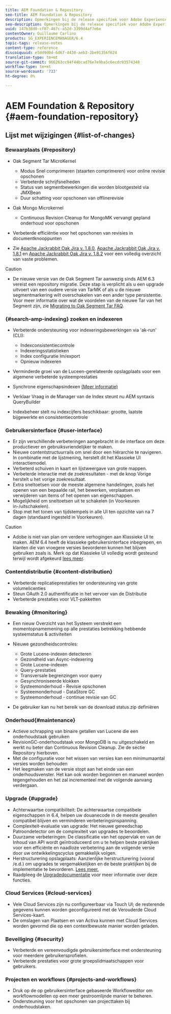 ```yaml
---
title: AEM Foundation & Repository
seo-title: AEM Foundation & Repository
description: Opmerkingen bij de release specifiek voor Adobe Experience Manager 6.3 AEM Platform en opslagplaats.
seo-description: Opmerkingen bij de release specifiek voor Adobe Experience Manager 6.3 AEM Platform en opslagplaats.
uuid: 147b38d0-cf87-467c-a52d-3399d4af7e6e
contentOwner: Guillaume Carlino
products: SG_EXPERIENCEMANAGER/6.4
topic-tags: release-notes
content-type: reference
discoiquuid: e5dd9d0d-6d67-4430-aeb3-2be91356f624
translation-type: tm+mt
source-git-commit: 966263cc94f44bcad76e7e9ba5c6ecdc93574348
workflow-type: tm+mt
source-wordcount: '733'
ht-degree: 0%

---
```



# AEM Foundation &amp; Repository {#aem-foundation-repository}

## Lijst met wijzigingen {#list-of-changes}

### Bewaarplaats {#repository}

* Oak Segment Tar MicroKernel

   * Modus Snel comprimeren (staarten comprimeren) voor online revisie opschonen
   * Verbeterde schrijfsnelheden
   * Status van segmentbewerkingen die worden blootgesteld via JMXBean
   * Duur schatting voor opschonen van offlinerevisie

* Oak Mongo Microkernel

   * Continuous Revision Cleanup for MongoMK vervangt gepland onderhoud voor opschonen

* Verbeterde efficiëntie voor het opschonen van revisies in documentknooppunten
* Zie [Apache Jackrabbit Oak Jira v. 1.8.0](https://archive.apache.org/dist/jackrabbit/oak/1.8.0/RELEASE-NOTES.txt), [Apache Jackrabbit Oak Jira v. 1.8.1](https://archive.apache.org/dist/jackrabbit/oak/1.8.1/RELEASE-NOTES.txt) en [Apache Jackrabbit Oak Jira v. 1.8.2](https://archive.apache.org/dist/jackrabbit/oak/1.8.2/RELEASE-NOTES.txt) voor een volledig overzicht van vaste problemen.

>[!CAUTION]
>
>* De nieuwe versie van de Oak Segment Tar aanwezig sinds AEM 6.3 vereist een repository migratie. Deze stap is verplicht als u een upgrade uitvoert van een oudere versie van TarMK of als u de nieuwe segmentmarkering wilt overschakelen van een ander type persistentie. Voor meer informatie over wat de voordelen van de nieuwe Tar van het Segment zijn, zie [Migrating to Oak Segment Tar FAQ](/help/sites-deploying/revision-cleanup.md#migrating-to-oak-segment-tar).

>



### {#search-amp-indexing} zoeken en indexeren

* Verbeterde ondersteuning voor indexeringsbewerkingen via &#39;ak-run&#39; (CLI):

   * Indexconsistentiecontrole
   * Indexeringsstatistieken
   * Index configuratie Im/export
   * Opnieuw indexeren

* Verminderde groei van de Luceen-gerelateerde opslagplaats voor een algemene verbeterde systeemprestaties
* Synchrone eigenschapsindexen [(Meer informatie)](https://wiki.apache.org/jackrabbit/Synchronous%20Lucene%20Property%20Indexes)
* Verklaar Vraag in de Manager van de Index steunt nu AEM syntaxis QueryBuilder
* Indexbeheer stelt nu indexcijfers beschikbaar: grootte, laatste bijgewerkte en consistentiecontrole

### Gebruikersinterface {#user-interface}

* Er zijn verschillende verbeteringen aangebracht in de interface om deze productiever en gebruiksvriendelijker te maken.
* Nieuwe contentstructuurrails om snel door een hiërarchie te navigeren. In combinatie met de lijstmening, herstelt dit het Klassieke UI interactiemodel.
* Verbeterd schuiven in kaart en lijstweergave van grote mappen.
* Verbeterde interactie met de zoekresultaten - met de knop Vorige herstelt u het vorige zoekresultaat.
* Extra sneltoetsen voor de meeste algemene handelingen, zoals het openen van een bepaalde rail, het bewerken, verplaatsen en verwijderen van items of het openen van eigenschappen.
* Mogelijkheid om sneltoetsen uit te schakelen (in Voorkeuren in-/uitschakelen).
* Stop met het tonen van tijdstempels in alle UI ten opzichte van na 7 dagen (standaard ingesteld in Voorkeuren).

>[!CAUTION]
>
>* Adobe is niet van plan om verdere verhogingen aan Klassieke UI te maken. AEM 6.4 heeft de klassieke gebruikersinterface inbegrepen, en klanten die van vroegere versies bevorderen kunnen het blijven gebruiken zoals is. Merk op dat Klassieke UI volledig wordt gesteund terwijl wordt afgekeurd [lees meer](/help/sites-deploying/ui-recommendations.md).

>



### Contentdistributie {#content-distribution}

* Verbeterde replicatieprestaties ter ondersteuning van grote volumelicenties
* Steun OAuth 2.0 authentificatie in het vervoer van de Distributie
* Verbeterde prestaties voor VLT-pakketten

### Bewaking {#monitoring}

* Een nieuw Overzicht van het Systeem verstrekt een momentopnamemening op alle prestaties betrekking hebbende systeemstatus &amp; activiteiten
* Nieuwe gezondheidscontroles:

   * Grote Lucene-indexen detecteren
   * Gezondheid van Async-indexering
   * Grote Lucene-indexen
   * Query-prestaties
   * Transversale begrenzingen voor query
   * Gesynchroniseerde klokken
   * Systeemonderhoud - Revisie opschonen
   * Systeemonderhoud - DataStore GC
   * Systeemonderhoud - continue revisie van GC

* De gebruiker kan nu het bereik van de download status.zip definiëren

###  Onderhoud{#maintenance}

* Actieve schrapping van binaire getallen van Lucene die een onderhoudstaak gebruiken
* RevisionGC-onderhoudstaak voor MongoDB is nu uitgeschakeld en werkt nu beter dan Continuous Revision Cleanup. Zie de sectie Repository hierboven.
* Met de configuratie voor het wissen van versies kan een minimumaantal versies worden behouden
* Het leegmaken van de versie stopt aan het einde van een onderhoudsvenster. Het kan ook worden begonnen en manueel worden tegengehouden en het zal incrementeel met de volgende aanvang verdergaan.

### Upgrade {#upgrade}

* Achterwaartse compatibiliteit: De achterwaartse compatibele eigenschappen in 6.4, helpen uw douanecode in de meeste gevallen compatibel blijven en verminderen verbeteringsinspanning.
* Complexiteit-evaluatie van upgrade: Het nieuwe gereedschap Patroondetector om de complexiteit van upgrades te beoordelen.
* Duurzame verbeteringen: De classificatie van het oppervlak en van de Inhoud van API wordt geïntroduceerd om u te helpen beste praktijken voor een efficiënte en naadloze verbetering aan de volgende versie door uw ontwikkelingscyclus gemakkelijk volgen.
* Herstructurering opslagplaats: Aanzienlijke herstructurering (vooral /e.d.) om upgrades te vergemakkelijken en de beste praktijken bij de implementatie te bevorderen. [Lees meer.](/help/sites-deploying/repository-restructuring.md)
* Raadpleeg de [Upgradedocumentatie](/help/sites-deploying/upgrade.md) voor meer informatie over deze functies.

### Cloud Services {#cloud-services}

* Vele Cloud Services zijn nu configureerbaar via Touch UI; de resterende gegevens kunnen worden geconfigureerd met de Verouderde Cloud Services-kaart.
* De omslagen van Plaatsen en van Activa kunnen met Cloud Services worden gevormd die op een contextbewuste manier worden geladen.

### Beveiliging {#security}

* Verbeterde en vereenvoudigde gebruikersinterface met ondersteuning voor meerdere gebruikersprofielen.
* Verbeterde prestaties voor grote groepslidmaatschappen voor gebruikers.

### Projecten en workflows {#projects-and-workflows}

* Druk op de op gebruikersinterface gebaseerde Workfloweditor om workflowmodellen op een meer gestroomlijnde manier te beheren.
* Ondersteuning voor het opschonen van projecttaken bij onderhoudstaken.

